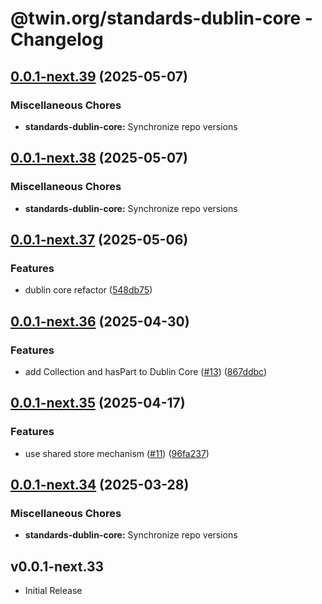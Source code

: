 # @twin.org/standards-dublin-core - Changelog

## [0.0.1-next.39](https://github.com/twinfoundation/standards/compare/standards-dublin-core-v0.0.1-next.38...standards-dublin-core-v0.0.1-next.39) (2025-05-07)


### Miscellaneous Chores

* **standards-dublin-core:** Synchronize repo versions

## [0.0.1-next.38](https://github.com/twinfoundation/standards/compare/standards-dublin-core-v0.0.1-next.37...standards-dublin-core-v0.0.1-next.38) (2025-05-07)


### Miscellaneous Chores

* **standards-dublin-core:** Synchronize repo versions

## [0.0.1-next.37](https://github.com/twinfoundation/standards/compare/standards-dublin-core-v0.0.1-next.36...standards-dublin-core-v0.0.1-next.37) (2025-05-06)


### Features

* dublin core refactor ([548db75](https://github.com/twinfoundation/standards/commit/548db75600d44a0ab8f7bff2f07261552dc2b0b1))

## [0.0.1-next.36](https://github.com/twinfoundation/standards/compare/standards-dublin-core-v0.0.1-next.35...standards-dublin-core-v0.0.1-next.36) (2025-04-30)


### Features

* add Collection and hasPart to Dublin Core ([#13](https://github.com/twinfoundation/standards/issues/13)) ([867ddbc](https://github.com/twinfoundation/standards/commit/867ddbcad0c4afec3c112b113eb97ab431cf84b1))

## [0.0.1-next.35](https://github.com/twinfoundation/standards/compare/standards-dublin-core-v0.0.1-next.34...standards-dublin-core-v0.0.1-next.35) (2025-04-17)


### Features

* use shared store mechanism ([#11](https://github.com/twinfoundation/standards/issues/11)) ([96fa237](https://github.com/twinfoundation/standards/commit/96fa23735f69c1fc7e3d0019b527634fa0a042d9))

## [0.0.1-next.34](https://github.com/twinfoundation/standards/compare/standards-dublin-core-v0.0.1-next.33...standards-dublin-core-v0.0.1-next.34) (2025-03-28)


### Miscellaneous Chores

* **standards-dublin-core:** Synchronize repo versions

## v0.0.1-next.33

- Initial Release
